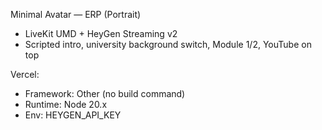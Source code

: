 Minimal Avatar — ERP (Portrait)
- LiveKit UMD + HeyGen Streaming v2
- Scripted intro, university background switch, Module 1/2, YouTube on top

Vercel:
- Framework: Other (no build command)
- Runtime: Node 20.x
- Env: HEYGEN_API_KEY
